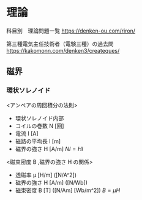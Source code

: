 # 理論


科目別　理論問題一覧
https://denken-ou.com/riron/

第三種電気主任技術者（電験三種）の過去問
https://kakomonn.com/denken3/createques/


## 磁界
### 環状ソレノイド
<アンペアの周回積分の法則>
- 環状ソレノイド内部
- コイルの巻数 N [回]
- 電流 I [A]
- 磁路の平均長 l [m]
- 磁界の強さ H [A/m]
$NI = Hl$

<磁束密度 B ,磁界の強さ H の関係>
- 透磁率 μ [H/m] ([N/A^2])
- 磁界の強さ H [A/m] ([N/Wb])
- 磁束密度 B [T] ([N/Am] [Wb/m^2])
$B = μH$

